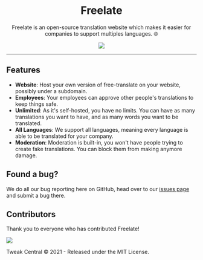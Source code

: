 <h1 align="center"> Freelate</h1>

<p align="center">
  Freelate is an open-source translation website which makes it easier for companies to support multiples languages. 🌐
</p>


<p align=center>
  <img src="https://user-images.githubusercontent.com/74987167/135852589-3a1f3b17-119d-4d17-af0a-f8c80ced4f90.png">
</p>

___

## Features

 - **Website**: Host your own version of free-translate on your website, possibly under a subdomain.
 - **Employees**: Your employees can approve other people's translations to keep things safe.
 - **Unlimited**: As it's self-hosted, you have no limits. You can have as many translations you want to have, and as many words you want to be translated.
 - **All Languages**: We support all languages, meaning every language is able to be translated for your company.
 - **Moderation**: Moderation is built-in, you won't have people trying to create fake translations. You can block them from making anymore damage.

## Found a bug?

We do all our bug reporting here on GitHub, head over to our [issues page](https://github.com/Tweak-Central/freelate/issues) and submit a bug there.

## Contributors

Thank you to everyone who has contributed Freelate!

<a href="https://github.com/tweak-central/freelate/graphs/contributors"><img src="https://contrib.rocks/image?repo=tweak-central/freelate"></a>

Tweak Central © 2021 - Released under the MIT License.
